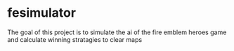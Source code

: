 # fesimulator

The goal of this project is to simulate the ai of the fire emblem heroes game and calculate winning stratagies to clear maps
